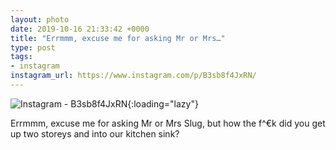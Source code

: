 ```yaml
---
layout: photo
date: 2019-10-16 21:33:42 +0000
title: "Errmmm, excuse me for asking Mr or Mrs…"
type: post
tags:
- instagram
instagram_url: https://www.instagram.com/p/B3sb8f4JxRN/
---
```


![Instagram - B3sb8f4JxRN](https://colinseymour.co.uk/img/B3sb8f4JxRN.jpg){:loading="lazy"}

Errmmm, excuse me for asking Mr or Mrs Slug, but how the f^€k did you get up two storeys and into our kitchen sink?
